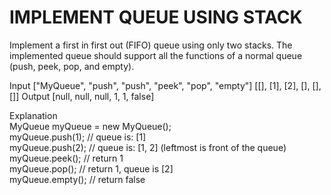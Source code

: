 # IMPLEMENT QUEUE USING STACK
Implement a first in first out (FIFO) queue using only two stacks. The implemented queue should support all the functions of a normal queue (push, peek, pop, and empty).

Input
["MyQueue", "push", "push", "peek", "pop", "empty"]
[[], [1], [2], [], [], []]
Output
[null, null, null, 1, 1, false]

Explanation  
MyQueue myQueue = new MyQueue();  
myQueue.push(1); // queue is: [1]  
myQueue.push(2); // queue is: [1, 2] (leftmost is front of the queue)   
myQueue.peek(); // return 1   
myQueue.pop(); // return 1, queue is [2]  
myQueue.empty(); // return false  
